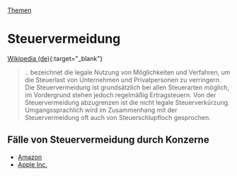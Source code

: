 [Themen](../themen.html)   

# Steuervermeidung

[Wikipedia (de)](https://de.wikipedia.org/wiki/Steuervermeidung){:target="_blank"}   

> .. bezeichnet die legale Nutzung von Möglichkeiten und Verfahren, um die Steuerlast von Unternehmen und Privatpersonen zu verringern. Die Steuervermeidung ist grundsätzlich bei allen Steuerarten möglich, im Vordergrund stehen jedoch regelmäßig Ertragsteuern. Von der Steuervermeidung abzugrenzen ist die nicht legale Steuerverkürzung. Umgangssprachlich wird im Zusammenhang mit der Steuervermeidung oft auch von Steuerschlupfloch gesprochen.

## Fälle von Steuervermeidung durch Konzerne
* [Amazon](../konzerne/amazon#steuervermeidung)
* [Apple Inc.](../konzerne/apple_inc#steuervermeidung)
